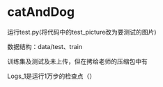 # catAndDog

运行test.py(将代码中的test_picture改为要测试的图片)

数据结构：data/test、train

训练集及测试及未上传，但在拷给老师的压缩包中有

Logs_1是运行1万步的检查点（）
